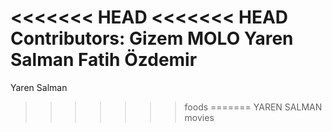 <<<<<<< HEAD
<<<<<<< HEAD
Contributors:
Gizem MOLO
Yaren Salman
Fatih Özdemir
=======
Yaren Salman
>>>>>>> foods
=======
YAREN SALMAN
>>>>>>> movies
